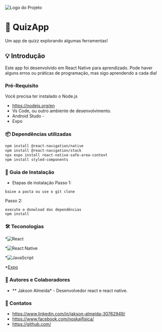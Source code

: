 ![Logo do Projeto](https://i.imgur.com/Ar6lKPq.png)

#  📱 QuizApp
Um app de quizz explorando algumas ferramentas!

## 💡 Introdução
Este app foi desenvolvido em React Native para aprendizado.
Pode haver alguns erros ou práticas de programação, mas sigo aprendendo a cada dia!

### Pré-Requisito
Você precisa ter instalado o Node.js
* https://nodejs.org/en
* Vs Code, ou outro ambiente de desenvolvimento.
* Android Studo -
* Expo

### 📦 Dependências utilizadas 
```bash
npm install @react-navigation/native
npm install @react-navigation/stack
npx expo install react-native-safe-area-context
npm install styled-components
```

### 🚀 Guia de Instalação
- Etapas de instalação
Passo 1:
```
baixe a pasta ou use o git clone
```
Passo 2:
```
execute o donwload das dependências
npm install
```

### 🛠️ Teconologias
*![React](https://img.shields.io/badge/react-%2320232a.svg?style=for-the-badge&logo=react&logoColor=%2361DAFB)

*![React Native](https://img.shields.io/badge/react_native-%2320232a.svg?style=for-the-badge&logo=react&logoColor=%2361DAFB)

*![JavaScript](https://img.shields.io/badge/javascript-%23323330.svg?style=for-the-badge&logo=javascript&logoColor=%23F7DF1E)

*[Expo](https://docs.expo.dev/)

### 🧠 Autores e Colaboradores
* ** Jakson Almeida* - Desenvolvedor react e react native.

### 🔗 Contatos
* https://www.linkedin.com/in/jakson-almeida-30762949/
* https://www.facebook.com/noskajfisica/
* https://github.com/
